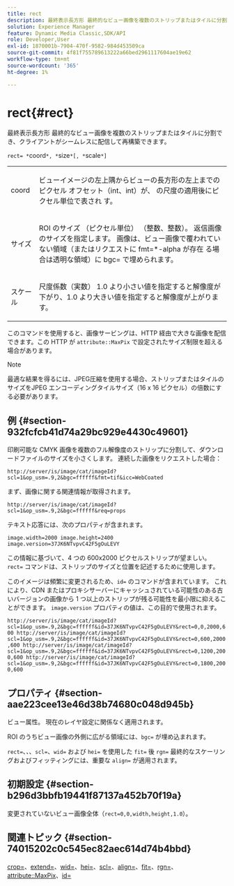 ```yaml
---
title: rect
description: 最終表示長方形 最終的なビュー画像を複数のストリップまたはタイルに分割でき、クライアントがシームレスに配信して再構築できます。
solution: Experience Manager
feature: Dynamic Media Classic,SDK/API
role: Developer,User
exl-id: 1870001b-7904-470f-9582-984d453509ca
source-git-commit: 4f81f755789613222a66bed2961117604ae19e62
workflow-type: tm+mt
source-wordcount: '365'
ht-degree: 1%

---
```


# rect{#rect}

最終表示長方形 最終的なビュー画像を複数のストリップまたはタイルに分割でき、クライアントがシームレスに配信して再構築できます。

`rect= *`coord`*, *`size`*[, *`scale`*]`

<table id="simpletable_69D112F85FA24EFCA727B398DC8ED699"> 
 <tr class="strow"> 
  <td class="stentry"> <p><span class="varname"> coord</span> </p> </td> 
  <td class="stentry"> <p>ビューイメージの左上隅からビューの長方形の左上までのピクセル オフセット（int、int）が、<span class="varname"> の尺度の適用後にピクセル単位で表され </span> す。 </p></td> 
 </tr> 
 <tr class="strow"> 
  <td class="stentry"> <p><span class="varname"> サイズ </span> </p></td> 
  <td class="stentry"> <p>ROI のサイズ （ピクセル単位） （整数、整数）。 返信画像のサイズを指定します。 画像は、ビュー画像で覆われていない領域（またはリクエストに fmt=*-alpha<span class="codeph"> が存在 </span> る場合は透明な領域）に <span class="codeph"> bgc=</span> で埋められます。 </p></td> 
 </tr> 
 <tr class="strow"> 
  <td class="stentry"> <p><span class="varname"> スケール </span> </p></td> 
  <td class="stentry"> <p>尺度係数（実数） 1.0 より小さい値を指定すると解像度が下がり、1.0 より大きい値を指定すると解像度が上がります。 </p></td> 
 </tr> 
</table>

このコマンドを使用すると、画像サービングは、HTTP 経由で大きな画像を配信できます。この HTTP が `attribute::MaxPix` で設定されたサイズ制限を超える場合があります。

>[!NOTE]
>
>最適な結果を得るには、JPEG圧縮を使用する場合、ストリップまたはタイルのサイズをJPEG エンコーディングタイルサイズ（16 x 16 ピクセル）の倍数にする必要があります。

## 例 {#section-932fcfcb41d74a29bc929e4430c49601}

印刷可能な CMYK 画像を複数のフル解像度のストリップに分割して、ダウンロードファイルのサイズを小さくします。 連続した画像をリクエストした場合：

`http://server/is/image/cat/imageId?scl=1&op_usm=.9,2&bgc=ffffff&fmt=tif&icc=WebCoated`

まず、画像に関する関連情報が取得されます。

`http://server/is/image/cat/imageId?scl=1&op_usm=.9,2&bgc=ffffff&req=props`

テキスト応答には、次のプロパティが含まれます。

`image.width=2000 image.height=2400 image.version=37JK6NTvpvC42F5gOuLEVY`

この情報に基づいて、4 つの 600x2000 ピクセルストリップが望ましい。 `rect=` コマンドは、ストリップのサイズと位置を記述するために使用します。

このイメージは頻繁に変更されるため、`id=` のコマンドが含まれています。 これにより、CDN またはプロキシサーバーにキャッシュされている可能性のある古いバージョンの画像から 1 つ以上のストリップが残る可能性を最小限に抑えることができます。 `image.version` プロパティの値は、この目的で使用されます。

`http://server/is/image/cat/imageId?scl=1&op_usm=.9,2&bgc=ffffff&id=37JK6NTvpvC42F5gOuLEVY&rect=0,0,2000,600 http://server/is/image/cat/imageId?scl=1&op_usm=.9,2&bgc=ffffff&id=37JK6NTvpvC42F5gOuLEVY&rect=0,600,2000,600 http://server/is/image/cat/imageId?scl=1&op_usm=.9,2&bgc=ffffff&id=37JK6NTvpvC42F5gOuLEVY&rect=0,1200,2000,600 http://server/is/image/cat/imageId?scl=1&op_usm=.9,2&bgc=ffffff&id=37JK6NTvpvC42F5gOuLEVY&rect=0,1800,2000,600`

## プロパティ {#section-aae223cee13e46d38b74680c048d945b}

ビュー属性。 現在のレイヤ設定に関係なく適用されます。

ROI のうちビュー画像の外側に広がる領域には、`bgc=` が埋め込まれます。

`rect=`、*、*、`scl=`、`wid=` および `hei=` を使用した `fit=` 後 `rgn=` 最終的なスケーリングおよびフィッティングには、重要な `align=` が適用されます。

## 初期設定 {#section-b296d3bbfb19441f87137a452b70f19a}

変更されていないビュー画像全体（`rect=0,0,width,height,1.0`）。

## 関連トピック {#section-74015202c0c545ec82aec614d74b4bbd}

[crop=](../../../../../is-api/http-ref/image-serving-api-ref/c-http-protocol-reference/c-command-reference/r-crop.md#reference-6fd0f6399966446ab4425ce050572eab)、[extend=](../../../../../is-api/http-ref/image-serving-api-ref/c-http-protocol-reference/c-command-reference/r-extend.md#reference-7e9156beb285459d830e2d56782a74ac)、[wid=](../../../../../is-api/http-ref/image-serving-api-ref/c-http-protocol-reference/c-command-reference/r-is-http-wid.md#reference-bfeadcb67bf4485f851eb21345527e47)、[hei=](../../../../../is-api/http-ref/image-serving-api-ref/c-http-protocol-reference/c-command-reference/r-is-http-hei.md#reference-6d6f556ccc0e4b98a815e8a5c1944a96)、[scl=](../../../../../is-api/http-ref/image-serving-api-ref/c-http-protocol-reference/c-command-reference/r-scl.md#reference-b2a74e493d0d407e98fe350551ba3fcc)、[align=](../../../../../is-api/http-ref/image-serving-api-ref/c-http-protocol-reference/c-command-reference/r-align.md#reference-b7d6b87c75124d78884f916dd6544bc7)、[fit=](../../../../../is-api/http-ref/image-serving-api-ref/c-http-protocol-reference/c-command-reference/r-fit.md#reference-f11bff6d93d143d6b135de3a923bc989)、[rgn=](../../../../../is-api/http-ref/image-serving-api-ref/c-http-protocol-reference/c-command-reference/r-rgn.md#reference-daa9b80e0d8c4b1aa67d116b578d592f)、[attribute::MaxPix](../../../../../is-api/image-catalog/image-serving-api-ref/c-image-catalog-reference/c-attributes-reference/r-maxpix.md#reference-e167d396ac794079ba8b5e6eb16eeda5)、[id=](../../../../../is-api/http-ref/image-serving-api-ref/c-http-protocol-reference/c-command-reference/r-id.md#reference-60661184deb3420998779724244fcfa0)

